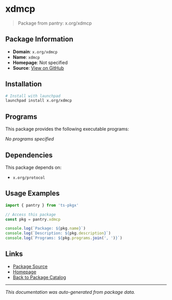 # xdmcp

> Package from pantry: x.org/xdmcp

## Package Information

- **Domain**: `x.org/xdmcp`
- **Name**: `xdmcp`
- **Homepage**: Not specified
- **Source**: [View on GitHub](https://github.com/pkgxdev/pantry/tree/main/projects/x.org/xdmcp/package.yml)

## Installation

```bash
# Install with launchpad
launchpad install x.org/xdmcp
```

## Programs

This package provides the following executable programs:

*No programs specified*

## Dependencies

This package depends on:

- `x.org/protocol`

## Usage Examples

```typescript
import { pantry } from 'ts-pkgx'

// Access this package
const pkg = pantry.xdmcp

console.log(`Package: ${pkg.name}`)
console.log(`Description: ${pkg.description}`)
console.log(`Programs: ${pkg.programs.join(', ')}`)
```

## Links

- [Package Source](https://github.com/pkgxdev/pantry/tree/main/projects/x.org/xdmcp/package.yml)
- [Homepage](#)
- [Back to Package Catalog](../../../package-catalog.md)

---

*This documentation was auto-generated from package data.*
